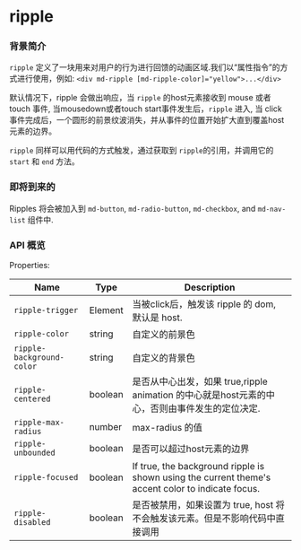# ripple


### 背景简介

`ripple` 定义了一块用来对用户的行为进行回馈的动画区域.我们以“属性指令”的方式进行使用，例如: `<div md-ripple [md-ripple-color]="yellow">...</div>`

默认情况下，ripple 会做出响应，当 `ripple` 的host元素接收到 mouse 或者 touch 事件, 当mousedown或者touch start事件发生后，`ripple` 进入, 当 click 事件完成后，一个圆形的前景纹波消失，并从事件的位置开始扩大直到覆盖host元素的边界。

`ripple` 同样可以用代码的方式触发，通过获取到 `ripple`的引用，并调用它的 `start` 和 `end` 方法。

### 即将到来的

Ripples 将会被加入到 `md-button`, `md-radio-button`, `md-checkbox`, and `md-nav-list` 组件中.

### API 概览

Properties:

| Name | Type | Description |
| --- | --- | --- |
| `ripple-trigger` | Element | 当被click后，触发该 ripple 的 dom, 默认是 host.
| `ripple-color` | string | 自定义的前景色
| `ripple-background-color` | string | 自定义的背景色
| `ripple-centered` | boolean | 是否从中心出发，如果 true,ripple animation 的中心就是host元素的中心，否则由事件发生的定位决定.
| `ripple-max-radius` | number | max-radius 的值
| `ripple-unbounded` | boolean | 是否可以超过host元素的边界
| `ripple-focused` | boolean | If true, the background ripple is shown using the current theme's accent color to indicate focus.
| `ripple-disabled` | boolean | 是否被禁用，如果设置为 true, host 将不会触发该元素。但是不影响代码中直接调用
